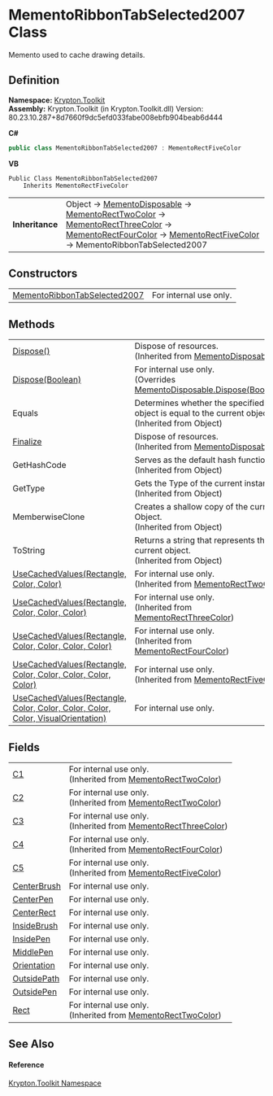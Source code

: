 # MementoRibbonTabSelected2007 Class


Memento used to cache drawing details.



## Definition
**Namespace:** <a href="79d2eac2-21f4-54ff-7552-b20c33c30600.md">Krypton.Toolkit</a>  
**Assembly:** Krypton.Toolkit (in Krypton.Toolkit.dll) Version: 80.23.10.287+8d7660f9dc5efd033fabe008ebfb904beab6d444

**C#**
``` C#
public class MementoRibbonTabSelected2007 : MementoRectFiveColor
```
**VB**
``` VB
Public Class MementoRibbonTabSelected2007
	Inherits MementoRectFiveColor
```

<table><tr><td><strong>Inheritance</strong></td><td>Object  →  <a href="3aa02582-4a6a-61f5-61ae-e4866cfc3a25.md">MementoDisposable</a>  →  <a href="06176e26-a515-98f8-dcf2-9eea1cdf808b.md">MementoRectTwoColor</a>  →  <a href="8d4ecaa6-48d1-cf68-c0c6-c38a1b6ff5b9.md">MementoRectThreeColor</a>  →  <a href="0f49b1b3-0f26-901b-7966-9832449a708c.md">MementoRectFourColor</a>  →  <a href="8852e594-ee9c-ca3e-504c-5139d3e1f54d.md">MementoRectFiveColor</a>  →  MementoRibbonTabSelected2007</td></tr>
</table>



## Constructors
<table>
<tr>
<td><a href="5c14c621-881d-c550-a4b7-c09bf2b63903.md">MementoRibbonTabSelected2007</a></td>
<td>For internal use only.</td></tr>
</table>

## Methods
<table>
<tr>
<td><a href="052023e9-566d-7d13-8027-b333c5864ad8.md">Dispose()</a></td>
<td>Dispose of resources.<br />(Inherited from <a href="3aa02582-4a6a-61f5-61ae-e4866cfc3a25.md">MementoDisposable</a>)</td></tr>
<tr>
<td><a href="4a1cbf7f-2f4b-edc3-f386-24f403363a47.md">Dispose(Boolean)</a></td>
<td>For internal use only.<br />(Overrides <a href="97f8a76f-a8bd-2e39-8f9c-5ff6769285e0.md">MementoDisposable.Dispose(Boolean)</a>)</td></tr>
<tr>
<td>Equals</td>
<td>Determines whether the specified object is equal to the current object.<br />(Inherited from Object)</td></tr>
<tr>
<td><a href="6c2e4674-96e9-9a5c-deb8-83a0f543353f.md">Finalize</a></td>
<td>Dispose of resources.<br />(Inherited from <a href="3aa02582-4a6a-61f5-61ae-e4866cfc3a25.md">MementoDisposable</a>)</td></tr>
<tr>
<td>GetHashCode</td>
<td>Serves as the default hash function.<br />(Inherited from Object)</td></tr>
<tr>
<td>GetType</td>
<td>Gets the Type of the current instance.<br />(Inherited from Object)</td></tr>
<tr>
<td>MemberwiseClone</td>
<td>Creates a shallow copy of the current Object.<br />(Inherited from Object)</td></tr>
<tr>
<td>ToString</td>
<td>Returns a string that represents the current object.<br />(Inherited from Object)</td></tr>
<tr>
<td><a href="d973225e-8310-7f7b-c6a7-7a10a0ad1d64.md">UseCachedValues(Rectangle, Color, Color)</a></td>
<td>For internal use only.<br />(Inherited from <a href="06176e26-a515-98f8-dcf2-9eea1cdf808b.md">MementoRectTwoColor</a>)</td></tr>
<tr>
<td><a href="f12df878-c791-ab3b-6cff-aa28c8c5b7b0.md">UseCachedValues(Rectangle, Color, Color, Color)</a></td>
<td>For internal use only.<br />(Inherited from <a href="8d4ecaa6-48d1-cf68-c0c6-c38a1b6ff5b9.md">MementoRectThreeColor</a>)</td></tr>
<tr>
<td><a href="e09eba12-a3ca-53c4-799d-d3ff2cfb0f32.md">UseCachedValues(Rectangle, Color, Color, Color, Color)</a></td>
<td>For internal use only.<br />(Inherited from <a href="0f49b1b3-0f26-901b-7966-9832449a708c.md">MementoRectFourColor</a>)</td></tr>
<tr>
<td><a href="07d06f06-1a00-dbf7-24ac-f10e75d6bbf5.md">UseCachedValues(Rectangle, Color, Color, Color, Color, Color)</a></td>
<td>For internal use only.<br />(Inherited from <a href="8852e594-ee9c-ca3e-504c-5139d3e1f54d.md">MementoRectFiveColor</a>)</td></tr>
<tr>
<td><a href="a76e71ea-0205-7226-bcea-e1542c0f93ab.md">UseCachedValues(Rectangle, Color, Color, Color, Color, Color, VisualOrientation)</a></td>
<td>For internal use only.</td></tr>
</table>

## Fields
<table>
<tr>
<td><a href="54a68739-36c3-359d-50d9-62edfae5511b.md">C1</a></td>
<td>For internal use only.<br />(Inherited from <a href="06176e26-a515-98f8-dcf2-9eea1cdf808b.md">MementoRectTwoColor</a>)</td></tr>
<tr>
<td><a href="b9413bca-0d4d-9123-fc09-26ebea8d9584.md">C2</a></td>
<td>For internal use only.<br />(Inherited from <a href="06176e26-a515-98f8-dcf2-9eea1cdf808b.md">MementoRectTwoColor</a>)</td></tr>
<tr>
<td><a href="ef1c56c0-75aa-6e44-6132-b755036b51dc.md">C3</a></td>
<td>For internal use only.<br />(Inherited from <a href="8d4ecaa6-48d1-cf68-c0c6-c38a1b6ff5b9.md">MementoRectThreeColor</a>)</td></tr>
<tr>
<td><a href="666a60bc-268b-481c-cd61-04655334dfe4.md">C4</a></td>
<td>For internal use only.<br />(Inherited from <a href="0f49b1b3-0f26-901b-7966-9832449a708c.md">MementoRectFourColor</a>)</td></tr>
<tr>
<td><a href="705a23f6-21b0-d756-9df0-983b5f9cbc76.md">C5</a></td>
<td>For internal use only.<br />(Inherited from <a href="8852e594-ee9c-ca3e-504c-5139d3e1f54d.md">MementoRectFiveColor</a>)</td></tr>
<tr>
<td><a href="ba57ed6b-4925-bdea-11f5-2c0ed057ddb8.md">CenterBrush</a></td>
<td>For internal use only.</td></tr>
<tr>
<td><a href="091e8808-9cf9-f9dc-86f5-0a815adcccae.md">CenterPen</a></td>
<td>For internal use only.</td></tr>
<tr>
<td><a href="b7babfef-6ea8-88fd-dbf6-24ebef6bc361.md">CenterRect</a></td>
<td>For internal use only.</td></tr>
<tr>
<td><a href="324194b4-538e-bdd0-c5df-fdff5e873076.md">InsideBrush</a></td>
<td>For internal use only.</td></tr>
<tr>
<td><a href="b0135350-0e12-3914-d9ac-488808aa6f11.md">InsidePen</a></td>
<td>For internal use only.</td></tr>
<tr>
<td><a href="993c6ef5-6825-fb42-7811-2b53b3a3bf23.md">MiddlePen</a></td>
<td>For internal use only.</td></tr>
<tr>
<td><a href="51dd6295-2235-1524-e50c-3596f9b2c53e.md">Orientation</a></td>
<td>For internal use only.</td></tr>
<tr>
<td><a href="fa2f7c43-9192-ccb2-ff21-ebf5e00319ed.md">OutsidePath</a></td>
<td>For internal use only.</td></tr>
<tr>
<td><a href="4110184f-8568-301f-637a-1e3300d95a07.md">OutsidePen</a></td>
<td>For internal use only.</td></tr>
<tr>
<td><a href="ddfa9d94-a85a-f639-1904-c975fa381fa3.md">Rect</a></td>
<td>For internal use only.<br />(Inherited from <a href="06176e26-a515-98f8-dcf2-9eea1cdf808b.md">MementoRectTwoColor</a>)</td></tr>
</table>

## See Also


#### Reference
<a href="79d2eac2-21f4-54ff-7552-b20c33c30600.md">Krypton.Toolkit Namespace</a>  
